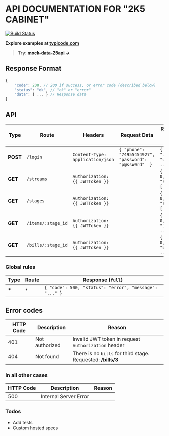 # API DOCUMENTATION FOR "2K5 CABINET"

[![Build Status](http://travis-ci.com/ivanets/mock-data-25api.svg?branch=master)](http://travis-ci.com/ivanets/mock-data-25api)

 **Explore examples at [typicode.com](https://my-json-server.typicode.com/ivanets/mock-data-25api)**

> **Try: [mock-data-25api ->](https://my-json-server.typicode.com/ivanets/mock-data-25api)**

## Response Format

```js
{
    "code": 200, // 200 if success, or error code (described below)
    "status": "ok", // "ok" or "error"
    "data": { ... } // Response data
}
```

## API

| Type | Route | Headers | Request Data | Response (`data` field) | Example |
| ------ | ------ | ------ | ------ | ------ | ------ |
| **POST** | `/login` | `Content-Type: application/json` | `{ "phone": "74955454927", "password": "p@ssW0rd"  }` | `{ "token", "...", "user": { ... } }` | **[/login](https://my-json-server.typicode.com/ivanets/mock-data-25api/login)** |
| **GET** | `/streams` | `Authorization: {{ JWTToken }}` | | `{ "count": 0, "streams": [ ... ] }` | **[/streams](https://my-json-server.typicode.com/ivanets/mock-data-25api/streams)** |
| **GET** | `/stages` | `Authorization: {{ JWTToken }}` | | `{ "count": 0, "stages": [ ... ] }` | **[/stages](https://my-json-server.typicode.com/ivanets/mock-data-25api/streams)** |
| **GET** | `/items/:stage_id` | `Authorization: {{ JWTToken }}` | | `{ "count": 0, "items": [ ... ] }` | **[/items/1](https://my-json-server.typicode.com/ivanets/mock-data-25api/items/1)** or **[/items/2](https://my-json-server.typicode.com/ivanets/mock-data-25api/items/2)** |
| **GET** | `/bills/:stage_id` | `Authorization: {{ JWTToken }}` | | `{ "count": 0, "bills": [ ... ] }` | **[/bills/1](https://my-json-server.typicode.com/ivanets/mock-data-25api/bills/1)** or **[/bills/2](https://my-json-server.typicode.com/ivanets/mock-data-25api/bills/2)** |

 ### Global rules

| Type | Route | Response (`full`) |
| ------ | ------ | ------ |
| **\*** | `*` | `{ "code": 500, "status": "error", "message": "..." }`

## Error codes

| HTTP Code | Description | Reason |
| ------ | ------ | ------ |
| 401 | Not authorized | Invalid JWT token in request `Authorization` header |
| 404 | Not found | There is no `bills` for third stage. Requested: **[/bills/3](https://my-json-server.typicode.com/ivanets/mock-data-25api/bills/3)** |

### In all other cases

| HTTP Code | Description | Reason |
| ------ | ------ | ------ |
| 500 | Internal Server Error | |

### Todos

- Add tests
- Custom hosted specs
